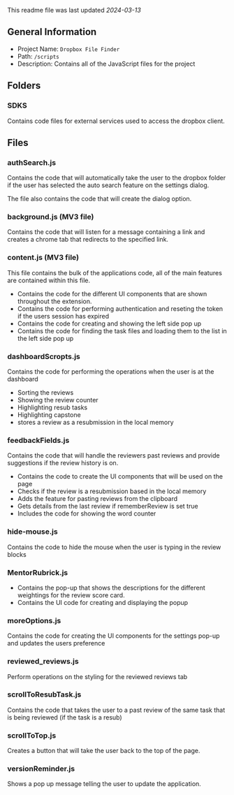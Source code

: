 This readme file was last updated *2024-03-13*

## General Information 
- Project Name: `Dropbox File Finder`
- Path: `/scripts`
- Description: Contains all of the JavaScript files for the project

## Folders 

### SDKS

Contains code files for external services used to access the dropbox client.

## Files 

### authSearch.js

Contains the code that will automatically take the user to the dropbox folder if the user has selected the auto search feature on the settings dialog.

The file also contains the code that will create the dialog option.

### background.js (MV3 file)

Contains the code that will listen for a message containing a link and creates a chrome tab that redirects to the specified link.

### content.js (MV3 file)

This file contains the bulk of the applications code, all of the main features are contained within this file.

- Contains the code for the different UI components that are shown throughout the extension. 
- Contains the code for performing authentication and reseting the token if the users session has expired 
- Contains the code for creating and showing the left side pop up
- Contains the code for finding the task files and loading them to the list in the left side pop up 

### dashboardScropts.js

Contains the code for performing the operations when the user is at the dashboard

- Sorting the reviews 
- Showing the review counter 
- Highlighting resub tasks 
- Highlighting capstone
- stores a review as a resubmission in the local memory 

### feedbackFields.js

Contains the code that will handle the reviewers past reviews and provide suggestions if the review history is on.

- Contains the code to create the UI components that will be used on the page 
- Checks if the review is a resubmission based in the local memory 
- Adds the feature for pasting reviews from the clipboard
- Gets details from the last review if rememberReview is set true 
- Includes the code for showing the word counter 

### hide-mouse.js

Contains the code to hide the mouse when the user is typing in the review blocks 

### MentorRubrick.js

- Contains the pop-up that shows the descriptions for the different weightings for the review score card.
- Contains the UI code for creating and displaying the popup


### moreOptions.js

Contains the code for creating the UI components for the settings pop-up and updates the users preference

### reviewed_reviews.js

Perform operations on the styling for the reviewed reviews tab

### scrollToResubTask.js

Contains the code that takes the user to a past review of the same task that is being reviewed (if the task is a resub)

### scrollToTop.js

Creates a button that will take the user back to the top of the page.

### versionReminder.js

Shows a pop up message telling the user to update the application.